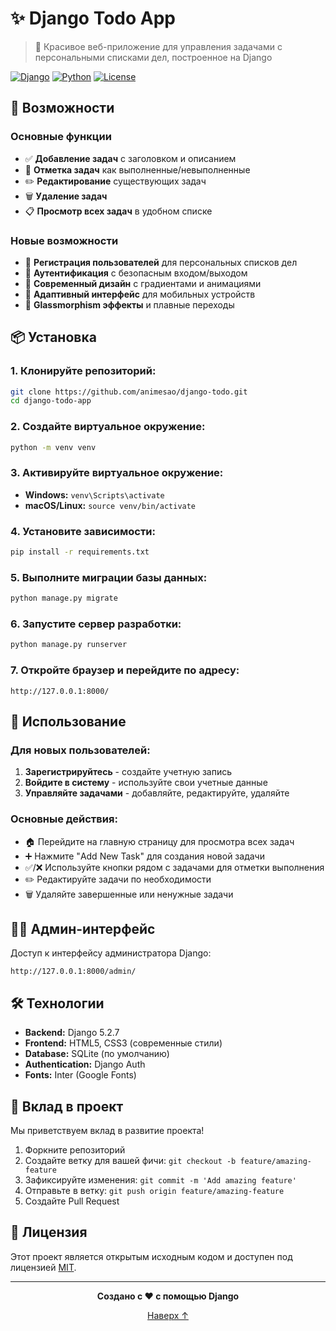 # ✨ Django Todo App

> 🌟 Красивое веб-приложение для управления задачами с персональными списками дел, построенное на Django

[![Django](https://img.shields.io/badge/Django-5.2.7-green.svg)](https://www.djangoproject.com/)
[![Python](https://img.shields.io/badge/Python-3.x-blue.svg)](https://www.python.org/)
[![License](https://img.shields.io/badge/License-MIT-yellow.svg)](LICENSE)

## 🚀 Возможности

### Основные функции
- ✅ **Добавление задач** с заголовком и описанием
- 🔄 **Отметка задач** как выполненные/невыполненные
- ✏️ **Редактирование** существующих задач
- 🗑️ **Удаление задач**
- 📋 **Просмотр всех задач** в удобном списке

### Новые возможности
- 👤 **Регистрация пользователей** для персональных списков дел
- 🔐 **Аутентификация** с безопасным входом/выходом
- 🎨 **Современный дизайн** с градиентами и анимациями
- 📱 **Адаптивный интерфейс** для мобильных устройств
- 🌈 **Glassmorphism эффекты** и плавные переходы

## 📦 Установка

### 1. Клонируйте репозиторий:
```bash
git clone https://github.com/animesao/django-todo.git
cd django-todo-app
```

### 2. Создайте виртуальное окружение:
```bash
python -m venv venv
```

### 3. Активируйте виртуальное окружение:
- **Windows:** `venv\Scripts\activate`
- **macOS/Linux:** `source venv/bin/activate`

### 4. Установите зависимости:
```bash
pip install -r requirements.txt
```

### 5. Выполните миграции базы данных:
```bash
python manage.py migrate
```

### 6. Запустите сервер разработки:
```bash
python manage.py runserver
```

### 7. Откройте браузер и перейдите по адресу:
```
http://127.0.0.1:8000/
```

## 🎯 Использование

### Для новых пользователей:
1. **Зарегистрируйтесь** - создайте учетную запись
2. **Войдите в систему** - используйте свои учетные данные
3. **Управляйте задачами** - добавляйте, редактируйте, удаляйте

### Основные действия:
- 🏠 Перейдите на главную страницу для просмотра всех задач
- ➕ Нажмите "Add New Task" для создания новой задачи
- ✅/❌ Используйте кнопки рядом с задачами для отметки выполнения
- ✏️ Редактируйте задачи по необходимости
- 🗑️ Удаляйте завершенные или ненужные задачи

## 👨‍💼 Админ-интерфейс

Доступ к интерфейсу администратора Django:
```
http://127.0.0.1:8000/admin/
```

## 🛠️ Технологии

- **Backend:** Django 5.2.7
- **Frontend:** HTML5, CSS3 (современные стили)
- **Database:** SQLite (по умолчанию)
- **Authentication:** Django Auth
- **Fonts:** Inter (Google Fonts)

## 🤝 Вклад в проект

Мы приветствуем вклад в развитие проекта!

1. Форкните репозиторий
2. Создайте ветку для вашей фичи: `git checkout -b feature/amazing-feature`
3. Зафиксируйте изменения: `git commit -m 'Add amazing feature'`
4. Отправьте в ветку: `git push origin feature/amazing-feature`
5. Создайте Pull Request

## 📄 Лицензия

Этот проект является открытым исходным кодом и доступен под лицензией [MIT](LICENSE).

---

<div align="center">
  <p><strong>Создано с ❤️ с помощью Django</strong></p>
  <p>
    <a href="#django-todo-app">Наверх ↑</a>
  </p>
</div>
